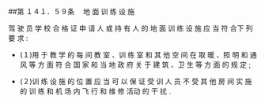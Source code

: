 ##第 １４１．５９条 　地 面 训 练 设 施

驾 驶 员 学 校 合 格 证 申 请 人 或 持 有 人 的 地 面 训 练 设 施 应 当 符 合下 列 要 求 :

  + (１)用 于 教 学 的 每 间 教 室 、训 练 室 和 其 他 空 间 在 取 暖 、照 明 和 通 风 等 方 面 符 合 国 家 和 当 地 政 府 关 于 建 筑 、卫 生 等 方 面 的 规 定 ;

  + (２)训 练 设 施 的 位 置 应 当 可 以 保 证 受 训 人 员 不 受 其 他 房 间 实 施 的 训 练 和 机 场 内 飞 行 和 维 修 活动 的 干 扰 .
